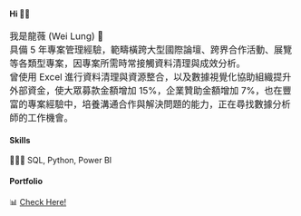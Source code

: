 #### Hi 👋🏼

<font size=3>
我是龍薇 (Wei Lung) 🦕 <br/>
具備 5 年專案管理經驗，範疇橫跨大型國際論壇、跨界合作活動、展覽等各類型專案，因專案所需時常接觸資料清理與成效分析。<br/>
曾使用 Excel 進行資料清理與資源整合，以及數據視覺化協助組織提升外部資金，使大眾募款金額增加 15%，企業贊助金額增加 7%，也在豐富的專案經驗中，培養溝通合作與解決問題的能力，正在尋找數據分析師的工作機會。<br/> </font>

#### Skills
👩🏻‍💻 SQL, Python, Power BI

#### Portfolio
📊 <a href="https://lungyongmi.github.io/"> Check Here! </a>
